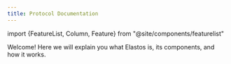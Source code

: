 ```yaml
---
title: Protocol Documentation
---
```


import {FeatureList, Column, Feature} from "@site/components/featurelist"

Welcome! Here we will explain you what Elastos is, its components, and how it works.

<FeatureList>
  <Column title="Elastos Basics" size="6">
    <Feature url="/learn/architecture" title="Platform Overview" subtitle="Learn how the protocol is structured" image="elastos-logo.png" />
    <Feature url="/learn/mainchain/intro" title="Elastic Consensus" subtitle="Learn how the protocol is secured" image="validation.png" />
    <Feature url="/learn/sidechains/intro" title="Sidechains" subtitle="Adaptable scaling solutions" image="blocks.png" />
  </Column>
  <Column title="SmartWeb Building Blocks" size="6">
    <Feature url="/learn/sidechains/esc" title="Smart Contracts" subtitle="Learn about our contract technology" image="contract.png" />
    <Feature url="/learn/dids/intro" title="Digital Identities" subtitle="Learn about Elastos' DID implementation" image="user.png" />
    <Feature url="/learn/hive/intro" title="Personal Data Storage" subtitle="Learn how to self-custody your data with Hive" image="hive.png" />
    <Feature url="/learn/carrier/intro" title="Secure Data Transfer" subtitle="Learn about Elastos' decentralized communication protocol" image="carrier.png" />
  </Column>
</FeatureList>
